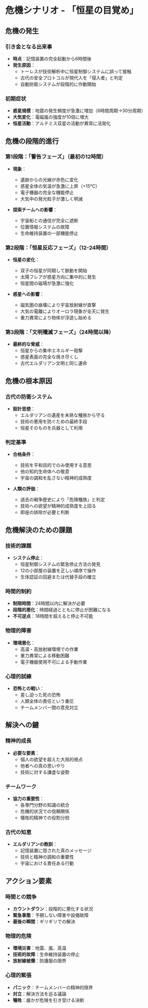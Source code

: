 # 危機シナリオ - 「恒星の目覚め」

## 危機の発生

### 引き金となる出来事
- **時点**：記憶装置の完全起動から6時間後
- **発生原因**：
  - トーレスが技術解析中に恒星制御システムに誤って接触
  - 古代の安全プロトコルが現代人を「侵入者」と判定
  - 自動防衛システムが段階的に作動開始

### 初期症状
- **惑星規模**：地震の発生頻度が急激に増加（6時間周期→30分周期）
- **大気変化**：電磁嵐の強度が10倍に増大
- **恒星活動**：アルテミス双星の活動が異常に活発化

## 危機の段階的進行

### 第1段階：「警告フェーズ」（最初の12時間）
- **現象**：
  - 遺跡からの光線が赤色に変化
  - 惑星全体の気温が急激に上昇（+15℃）
  - 電子機器の完全な機能停止
  - 大気中の発光粒子が激しく明滅

- **探索チームへの影響**：
  - 宇宙船との通信が完全に遮断
  - 位置情報システムの故障
  - 生命維持装置の一部機能停止

### 第2段階：「恒星反応フェーズ」（12-24時間）
- **恒星の変化**：
  - 双子の恒星が同期して脈動を開始
  - 太陽フレアが惑星方向に集中的に発生
  - 恒星間の磁場が急激に強化

- **惑星への影響**：
  - 磁気圏の崩壊により宇宙放射線が直撃
  - 大気の電離によりオーロラ現象が全天に発生
  - 重力異常により物体が浮遊し始める

### 第3段階：「文明殲滅フェーズ」（24時間以降）
- **最終的な脅威**：
  - 恒星からの集中エネルギー砲撃
  - 惑星表面の完全な焼き尽くし
  - 古代エルダリアン文明と同じ運命

## 危機の根本原因

### 古代の防衛システム
- **設計思想**：
  - エルダリアンの遺産を未熟な種族から守る
  - 技術の悪用を防ぐための最終手段
  - 恒星そのものを兵器として利用

### 判定基準
- **合格条件**：
  - 技術を平和目的でのみ使用する意思
  - 他の知的生命体への敬意
  - 宇宙の調和を乱さない精神的成熟度

- **人類の評価**：
  - 過去の戦争歴史により「危険種族」と判定
  - 技術への欲望が精神的成熟度を上回る
  - 即座の排除が必要と判断

## 危機解決のための課題

### 技術的課題
- **システム停止**：
  - 恒星制御システムの緊急停止方法の発見
  - 12の小部屋の装置を正しい順序で操作
  - 生体認証の回避または代替手段の確立

### 時間的制約
- **制限時間**：24時間以内に解決が必要
- **段階的悪化**：時間経過とともに停止が困難になる
- **不可逆点**：18時間を超えると停止不可能

### 物理的障害
- **環境悪化**：
  - 高温・高放射線環境での作業
  - 重力異常による移動困難
  - 電子機器使用不可による手動作業

### 心理的試練
- **恐怖との戦い**：
  - 差し迫った死の恐怖
  - 人類全体の責任という重圧
  - チームメンバー間の意見対立

## 解決への鍵

### 精神的成長
- **必要な要素**：
  - 個人の欲望を超えた大局的視点
  - 他者への真の思いやり
  - 技術に対する謙虚な姿勢

### チームワーク
- **協力の重要性**：
  - 各専門分野の知識の統合
  - 危機的状況での信頼関係
  - 犠牲的精神での役割分担

### 古代の知恵
- **エルダリアンの教訓**：
  - 記憶装置に隠された真のメッセージ
  - 技術と精神の調和の重要性
  - 宇宙における責任ある行動

## アクション要素

### 時間との競争
- **カウントダウン**：段階的に悪化する状況
- **緊急事態**：予期しない障害や設備故障
- **最後の瞬間**：ギリギリでの解決

### 物理的危険
- **環境災害**：地震、嵐、高温
- **技術的故障**：生命維持装置の停止
- **放射線被爆**：防護服の限界

### 心理的緊張
- **パニック**：チームメンバーの精神的限界
- **対立**：解決方法を巡る議論
- **犠牲**：誰かが危険を引き受ける決断